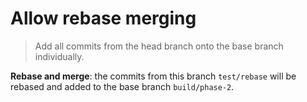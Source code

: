 # Allow rebase merging

> Add all commits from the head branch onto the base branch individually.

**Rebase and merge**: the commits from this branch `test/rebase` will be rebased and added to the base branch `build/phase-2`.
